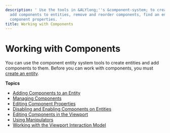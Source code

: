 ```yaml
---
description: ' Use the tools in &ALYlong;''s &component-system; to create entities,
  add components to entities, remove and reorder components, find an entity, and edit
  component properties. '
title: Working with Components
---
```

# Working with Components<a name="component-working"></a>

You can use the component entity system tools to create entities and add components to them\. Before you can work with components, you must [create an entity](creating-entity.md)\.

**Topics**
+ [Adding Components to an Entity](component-working-adding.md)
+ [Managing Components](creating-adding-components.md)
+ [Editing Component Properties](editing-component-properties.md)
+ [Disabling and Enabling Components on Entities](enabling-disabling-components.md)
+ [Editing Components in the Viewport](edit-mode-for-components.md)
+ [Using Manipulators](component-manipulators-using.md)
+ [Working with the Viewport Interaction Model](working-with-viewport-interaction-model.md)